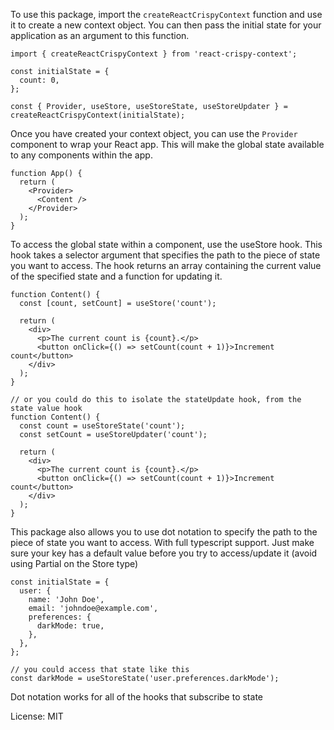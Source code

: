 To use this package, import the `createReactCrispyContext` function and use it to create a new context object. You can then pass the initial state for your application as an argument to this function.

```
import { createReactCrispyContext } from 'react-crispy-context';

const initialState = {
  count: 0,
};

const { Provider, useStore, useStoreState, useStoreUpdater } = createReactCrispyContext(initialState);
```

Once you have created your context object, you can use the `Provider` component to wrap your React app. This will make the global state available to any components within the app.

```
function App() {
  return (
    <Provider>
      <Content />
    </Provider>
  );
}
```

To access the global state within a component, use the useStore hook. This hook takes a selector argument that specifies the path to the piece of state you want to access. The hook returns an array containing the current value of the specified state and a function for updating it.
```
function Content() {
  const [count, setCount] = useStore('count');

  return (
    <div>
      <p>The current count is {count}.</p>
      <button onClick={() => setCount(count + 1)}>Increment count</button>
    </div>
  );
}

// or you could do this to isolate the stateUpdate hook, from the state value hook 
function Content() {
  const count = useStoreState('count');
  const setCount = useStoreUpdater('count');

  return (
    <div>
      <p>The current count is {count}.</p>
      <button onClick={() => setCount(count + 1)}>Increment count</button>
    </div>
  );
}
```


This package also allows you to use dot notation to specify the path to the piece of state you want to access. With full typescript support. Just make sure your key has a default value before you try to access/update it (avoid using Partial on the Store type)

```
const initialState = {
  user: {
    name: 'John Doe',
    email: 'johndoe@example.com',
    preferences: {
      darkMode: true,
    },
  },
};

// you could access that state like this
const darkMode = useStoreState('user.preferences.darkMode');
```

Dot notation works for all of the hooks that subscribe to state





License: MIT